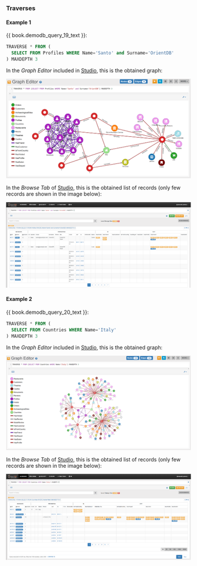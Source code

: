 
### Traverses

#### Example 1

{{ book.demodb_query_19_text }}:

```sql
TRAVERSE * FROM (
  SELECT FROM Profiles WHERE Name='Santo' and Surname='OrientDB'
) MAXDEPTH 3
```

In the _Graph Editor_ included in [Studio](../studio/README.md), this is the obtained graph:
 
![](../../../images/demo-dbs/social-travel-agency/traverse_1_graph.png)

In the _Browse Tab_ of [Studio](../studio/README.md), this is the obtained list of records (only few records are shown in the image below):

![](../../../images/demo-dbs/social-travel-agency/traverse_1_browse.png)


#### Example 2

{{ book.demodb_query_20_text }}:

```sql
TRAVERSE * FROM (
  SELECT FROM Countries WHERE Name='Italy'
) MAXDEPTH 3
```

In the _Graph Editor_ included in [Studio](../studio/README.md), this is the obtained graph:
 
![](../../../images/demo-dbs/social-travel-agency/traverse_2_graph.png)

In the _Browse Tab_ of [Studio](../studio/README.md), this is the obtained list of records (only few records are shown in the image below):

![](../../../images/demo-dbs/social-travel-agency/traverse_2_browse.png)


